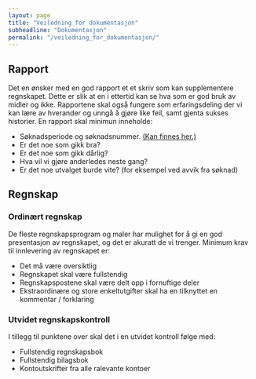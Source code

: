 ```yaml
---
layout: page
title: "Veiledning for dokumentasjon"
subheadline: "Dokumentasjon"
permalink: "/veiledning_for_dokumentasjon/"
---
```


## Rapport
Det en ønsker med en god rapport et et skriv som kan supplementere regnskapet. Dette er slik at en i ettertid kan se hva som er god bruk av midler og ikke.
Rapportene skal også fungere som erfaringsdeling der vi kan lære av hverander og unngå å gjøre like feil, samt gjenta sukses historier.
En rapport skal minimun inneholde:
* Søknadsperiode og søknadsnummer. [(Kan finnes her.)](/status/)
* Er det noe som gikk bra?
* Er det noe som gikk dårlig?
* Hva vil vi gjøre anderledes neste gang?
* Er det noe utvalget burde vite? (for eksempel ved avvik fra søknad)

## Regnskap
### Ordinært regnskap
De fleste regnskapsprogram og maler har mulighet for å gi en god presentasjon av regnskapet, og det er akuratt de vi trenger.
Minimum krav til innlevering av regnskapet er:
* Det må være oversiktlig
* Regnskapet skal være fullstendig
* Regnskapspostene skal være delt opp i fornuftige deler
* Ekstraordinære og store enkeltutgifter skal ha en tilknyttet en kommentar / forklaring

### Utvidet regnskapskontroll
I tillegg til punktene over skal det i en utvidet kontroll følge med:
* Fullstendig regnskapsbok
* Fullstendig bilagsbok
* Kontoutskrifter fra alle ralevante kontoer

